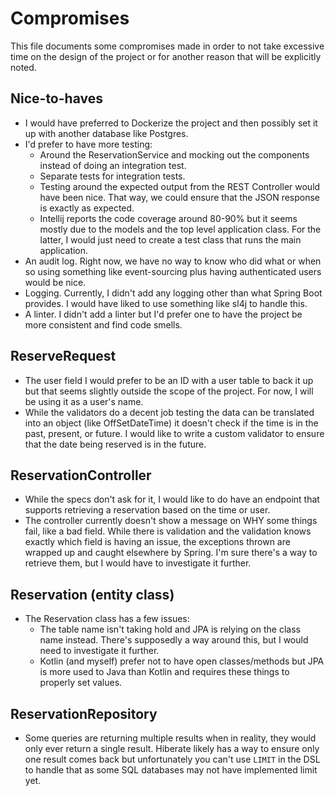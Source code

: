 # Compromises

This file documents some compromises made in order to not take excessive time on the design of the project or for another reason that will be explicitly noted.

## Nice-to-haves

- I would have preferred to Dockerize the project and then possibly set it up with another database like Postgres.
- I'd prefer to have more testing:
    - Around the ReservationService and mocking out the components instead of doing an integration test.
    - Separate tests for integration tests.
    - Testing around the expected output from the REST Controller would have been nice. That way, we could ensure that the JSON response is exactly as expected.
    - Intellij reports the code coverage around 80-90% but it seems mostly due to the models and the top level application class. For the latter, I would just need to create a test class that runs the main application.
- An audit log. Right now, we have no way to know who did what or when so using something like event-sourcing plus having authenticated users would be nice.
- Logging. Currently, I didn't add any logging other than what Spring Boot provides. I would have liked to use something like sl4j to handle this.
- A linter. I didn't add a linter but I'd prefer one to have the project be more consistent and find code smells.

## ReserveRequest

- The user field I would prefer to be an ID with a user table to back it up but that seems slightly outside the scope of the project. For now, I will be using it as a user's name.
- While the validators do a decent job testing the data can be translated into an object (like OffSetDateTime) it doesn't check if the time is in the past, present, or future. I would like to write a custom validator to ensure that the date being reserved is in the future.

## ReservationController

- While the specs don't ask for it, I would like to do have an endpoint that supports retrieving a reservation based on the time or user.
- The controller currently doesn't show a message on WHY some things fail, like a bad field. While there is validation and the validation knows exactly which field is having an issue, the exceptions thrown are wrapped up and caught elsewhere by Spring. I'm sure there's a way to retrieve them, but I would have to investigate it further.

## Reservation (entity class)

- The Reservation class has a few issues:
    - The table name isn't taking hold and JPA is relying on the class name instead. There's supposedly a way around this, but I would need to investigate it further.
    - Kotlin (and myself) prefer not to have open classes/methods but JPA is more used to Java than Kotlin and requires these things to properly set values.

## ReservationRepository

- Some queries are returning multiple results when in reality, they would only ever return a single result. Hiberate likely has a way to ensure only one result comes back but unfortunately you can't use `LIMIT` in the DSL to handle that as some SQL databases may not have implemented limit yet.
